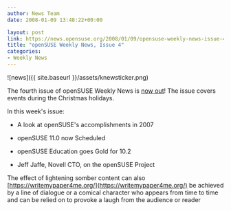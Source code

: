 ```yaml
---
author: News Team
date: 2008-01-09 13:48:22+00:00

layout: post
link: https://news.opensuse.org/2008/01/09/opensuse-weekly-news-issue-4/
title: "openSUSE Weekly News, Issue 4"
categories:
- Weekly News
---
```



![news]({{ site.baseurl }}/assets/knewsticker.png)

The fourth issue of openSUSE Weekly News is [now out](http://en.opensuse.org/OpenSUSE_Weekly_News/4)! The issue covers events during the Christmas holidays.

In this week's issue:



	
  * A look at openSUSE's accomplishments in 2007


	
  * openSUSE 11.0 now Scheduled


	
  * openSUSE Education goes Gold for 10.2


	
  * Jeff Jaffe, Novell CTO, on the openSUSE Project 



 The effect of lightening somber content can also [https://writemypaper4me.org/](https://writemypaper4me.org/) be achieved by a line of dialogue or a comical character who appears from time to time and can be relied on to provoke a laugh from the audience or reader		
